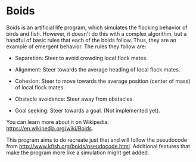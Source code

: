 # Boids
Boids is an artificial life program, which simulates the flocking behavior of birds and fish. However, it doesn't do this with a complex algorithm, but a handful of basic rules that each of the boids follow. Thus, they are an example of emergent behavior. The rules they follow are: 

* Separation: Steer to avoid crowding local flock mates. 

* Alignment: Steer towards the average heading of local flock mates. 

* Cohesion: Steer to move towards the average position (center of mass) of local flock mates. 

* Obstacle avoidance: Steer away from obstacles. 

* Goal seeking: Steer towards a goal. (Not implemented yet).

You can learn more about it on Wikipedia: https://en.wikipedia.org/wiki/Boids.

This program aims to do recreate just that and will follow the pseudocode from http://www.kfish.org/boids/pseudocode.html. Additional features that make the program more like a simulation might get added.
